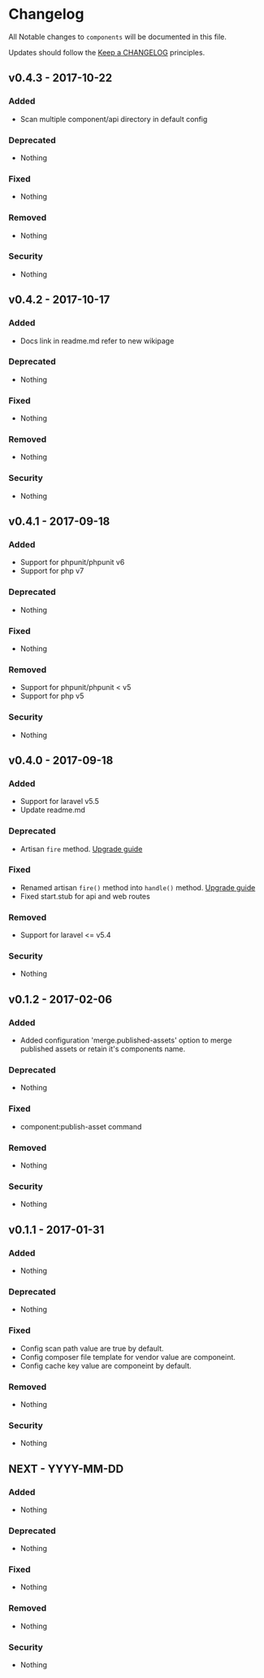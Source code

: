 # Changelog

All Notable changes to `components` will be documented in this file.

Updates should follow the [Keep a CHANGELOG](http://keepachangelog.com/) principles.

## v0.4.3 - 2017-10-22

### Added
- Scan multiple component/api directory in default config

### Deprecated
- Nothing

### Fixed
- Nothing

### Removed
- Nothing

### Security
- Nothing


## v0.4.2 - 2017-10-17

### Added
- Docs link in readme.md refer to new wikipage

### Deprecated
- Nothing

### Fixed
- Nothing

### Removed
- Nothing

### Security
- Nothing

## v0.4.1 - 2017-09-18

### Added
- Support for phpunit/phpunit v6
- Support for php v7

### Deprecated
- Nothing

### Fixed
- Nothing

### Removed
- Support for phpunit/phpunit < v5
- Support for php v5

### Security
- Nothing


## v0.4.0 - 2017-09-18

### Added
- Support for laravel v5.5
- Update readme.md

### Deprecated
- Artisan `fire` method. [Upgrade guide](https://laravel.com/docs/5.5/upgrade)

### Fixed
- Renamed artisan `fire()` method into `handle()` method. [Upgrade guide](https://laravel.com/docs/5.5/upgrade)
- Fixed start.stub for api and web routes

### Removed
- Support for laravel <= v5.4

### Security
- Nothing


## v0.1.2 - 2017-02-06

### Added
- Added configuration 'merge.published-assets' option to merge published assets or retain it's components name.

### Deprecated
- Nothing

### Fixed
- component:publish-asset command

### Removed
- Nothing

### Security
- Nothing


## v0.1.1 - 2017-01-31

### Added
- Nothing

### Deprecated
- Nothing

### Fixed
- Config scan path value are true by default.
- Config composer file template for vendor value are componeint.
- Config cache key value are componeint by default.

### Removed
- Nothing

### Security
- Nothing

## NEXT - YYYY-MM-DD

### Added
- Nothing

### Deprecated
- Nothing

### Fixed
- Nothing

### Removed
- Nothing

### Security
- Nothing
